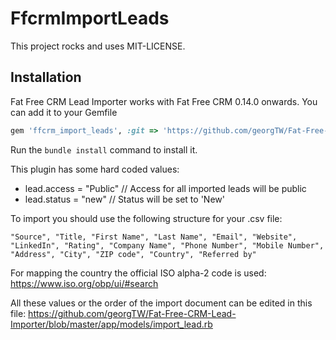 # FfcrmImportLeads

This project rocks and uses MIT-LICENSE.

## Installation

Fat Free CRM Lead Importer works with Fat Free CRM 0.14.0 onwards. You can add it to your Gemfile

```ruby
gem 'ffcrm_import_leads', :git => 'https://github.com/georgTW/Fat-Free-CRM-Lead-Importer.git'
```

Run the ````bundle install```` command to install it.


This plugin has some hard coded values:
- lead.access = "Public" // Access for all imported leads will be public
- lead.status = "new" // Status will be set to 'New'

To import you should use the following structure for your .csv file:
````
"Source", "Title, "First Name", "Last Name", "Email", "Website", "LinkedIn", "Rating", "Company Name", "Phone Number", "Mobile Number", "Address", "City", "ZIP code", "Country", "Referred by"
````

For mapping the country the official ISO alpha-2 code is used: https://www.iso.org/obp/ui/#search

All these values or the order of the import document can be edited in this file: https://github.com/georgTW/Fat-Free-CRM-Lead-Importer/blob/master/app/models/import_lead.rb


